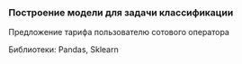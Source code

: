 ### Построение модели для задачи классификации
Предложение тарифа пользователю сотового оператора

Библиотеки: Pandas, Sklearn
